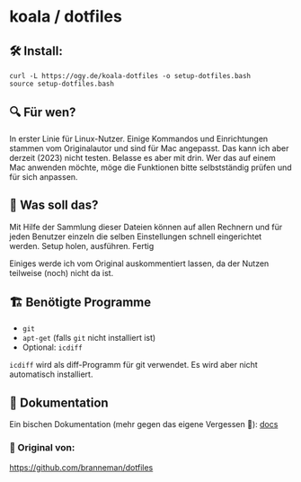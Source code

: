 # koala / dotfiles

## :hammer_and_wrench: Install:

```
curl -L https://ogy.de/koala-dotfiles -o setup-dotfiles.bash
source setup-dotfiles.bash
```

## :mag: Für wen?

In erster Linie für Linux-Nutzer. Einige Kommandos und Einrichtungen stammen vom Originalautor und sind für Mac angepasst. Das kann ich aber derzeit (2023) nicht testen. Belasse es aber mit drin. Wer das auf einem Mac anwenden möchte, möge die Funktionen bitte selbstständig prüfen und für sich anpassen.



## :raised_eyebrow: Was soll das?

Mit Hilfe der Sammlung dieser Dateien können auf allen Rechnern und für jeden Benutzer einzeln die selben Einstellungen schnell eingerichtet werden. Setup holen, ausführen. Fertig

Einiges werde ich vom Original auskommentiert lassen, da der Nutzen teilweise (noch) nicht da ist.


## :building_construction: Benötigte Programme
- `git`
- `apt-get` (falls `git` nicht installiert ist)
- Optional: `icdiff`

`icdiff` wird als diff-Programm für git verwendet. Es wird aber nicht automatisch installiert.


## :book: Dokumentation

Ein bischen Dokumentation (mehr gegen das eigene Vergessen :monocle_face:): [docs](docs/docs.md)



### :tada: Original von:
https://github.com/branneman/dotfiles

